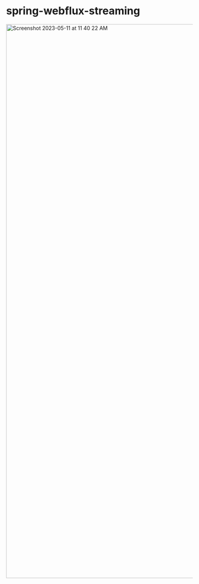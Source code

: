 # spring-webflux-streaming

<img width="1495" alt="Screenshot 2023-05-11 at 11 40 22 AM" src="https://github.com/javaHelper/spring-boot-advance-demos/assets/54174687/39caa904-90af-4968-88f2-b4082580b2e1">
